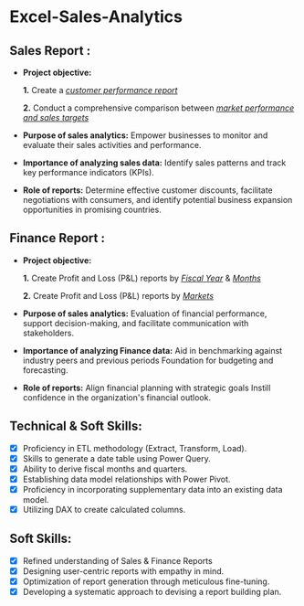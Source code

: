 # Excel-Sales-Analytics
## Sales Report :


- **Project objective:** 

    **1.** Create a _[customer performance report](https://github.com/Raghav-026/Excel-Sales-Analytics/blob/main/sales%20performamce.pdf)_ 

    **2.** Conduct a comprehensive comparison between _[market performance and sales targets](https://github.com/Raghav-026/Excel-Sales-Analytics/blob/main/sales%20performamce.pdf)_

- **Purpose of sales analytics:** Empower businesses to monitor and evaluate their sales activities and performance.

- **Importance of analyzing sales data:** Identify sales patterns and track key performance indicators (KPIs).

- **Role of reports:** Determine effective customer discounts, facilitate negotiations with consumers, and identify potential business expansion opportunities in promising countries.


## Finance Report :

- **Project objective:** 

    **1.** Create Profit and Loss (P&L) reports by _[Fiscal Year](https://github.com/Raghav-026/Excel-Sales-Analytics/blob/main/P%26L%20By%20Fiscal%20Year.pdf)_ & _[Months]([https://github.com/KirandeepMarala/Excel-Sales_Analysis/blob/main/P%26L%20Statement%20by%20Months.pdf](https://github.com/Raghav-026/Excel-Sales-Analytics/blob/main/P%26L%20By%20Months.pdf))_ 

   **2.** Create Profit and Loss (P&L) reports by _[Markets](https://github.com/Raghav-026/Excel-Sales-Analytics/blob/main/P%26L%20By%20Market.pdf)_


- **Purpose of sales analytics:** Evaluation of financial performance, support decision-making, and facilitate communication with stakeholders.

- **Importance of analyzing Finance data:** Aid in benchmarking against industry peers and previous periods Foundation for budgeting and forecasting.

- **Role of reports:** Align financial planning with strategic goals Instill confidence in the organization's financial outlook.


## Technical & Soft Skills:
- [x]	Proficiency in ETL methodology (Extract, Transform, Load).
- [x]	Skills to generate a date table using Power Query.
- [x]	Ability to derive fiscal months and quarters.
- [x]	Establishing data model relationships with Power Pivot.
- [x]	Proficiency in incorporating supplementary data into an existing data model.
- [x]	Utilizing DAX to create calculated columns.

## Soft Skills:
- [x]	Refined understanding of Sales & Finance Reports
- [x]	Designing user-centric reports with empathy in mind.
- [x]	Optimization of report generation through meticulous fine-tuning.
- [x]	Developing a systematic approach to devising a report building plan.
